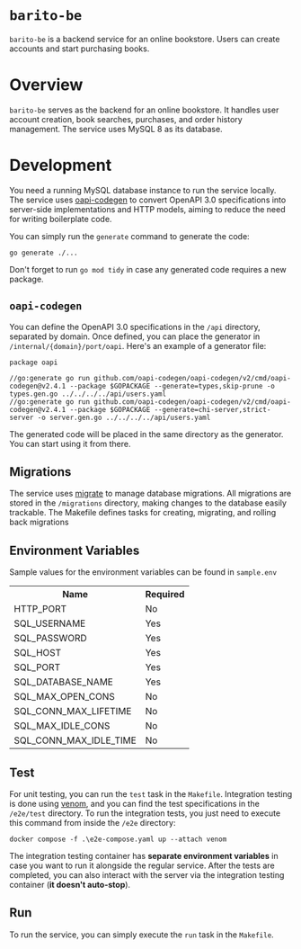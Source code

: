 # `barito-be`

`barito-be` is a backend service for an online bookstore. Users can create accounts and start purchasing books.
 
# Overview

`barito-be` serves as the backend for an online bookstore. It handles user account creation, book searches, purchases, and order history management. The service uses MySQL 8 as its database.

# Development

You need a running MySQL database instance to run the service locally. The service uses [oapi-codegen](https://github.com/oapi-codegen/oapi-codegen) to convert OpenAPI 3.0 specifications into server-side implementations and HTTP models, aiming to reduce the need for writing boilerplate code.

You can simply run the `generate` command to generate the code:

```
go generate ./...
```

Don't forget to run `go mod tidy` in case any generated code requires a new package.

## `oapi-codegen`

You can define the OpenAPI 3.0 specifications in the `/api` directory, separated by domain. Once defined, you can place the generator in `/internal/{domain}/port/oapi`. Here's an example of a generator file:

```
package oapi

//go:generate go run github.com/oapi-codegen/oapi-codegen/v2/cmd/oapi-codegen@v2.4.1 --package $GOPACKAGE --generate=types,skip-prune -o types.gen.go ../../../../api/users.yaml
//go:generate go run github.com/oapi-codegen/oapi-codegen/v2/cmd/oapi-codegen@v2.4.1 --package $GOPACKAGE --generate=chi-server,strict-server -o server.gen.go ../../../../api/users.yaml
```

The generated code will be placed in the same directory as the generator. You can start using it from there.

## Migrations

The service uses [migrate](https://github.com/golang-migrate/migrate) to manage database migrations. All migrations are stored in the `/migrations` directory, making changes to the database easily trackable. The Makefile defines tasks for creating, migrating, and rolling back migrations

## Environment Variables

Sample values for the environment variables can be found in `sample.env`

<table>

<tr>
<th>
Name
</th>
<th>
Required
</th>
</tr>

<tr>
<td>
HTTP_PORT
</td>
<td>
No
</td>
</tr>

<tr>
<td>
SQL_USERNAME
</td>
<td>
Yes
</td>
</tr>

<tr>
<td>
SQL_PASSWORD
</td>
<td>
Yes
</td>
</tr>

<tr>
<td>
SQL_HOST
</td>
<td>
Yes
</td>
</tr>

<tr>
<td>
SQL_PORT
</td>
<td>
Yes
</td>
</tr>

<tr>
<td>
SQL_DATABASE_NAME
</td>
<td>
Yes
</td>
</tr>

<tr>
<td>
SQL_MAX_OPEN_CONS
</td>
<td>
No
</td>
</tr>

<tr>
<td>
SQL_CONN_MAX_LIFETIME
</td>
<td>
No
</td>
</tr>

<tr>
<td>
SQL_MAX_IDLE_CONS
</td>
<td>
No
</td>
</tr>

<tr>
<td>
SQL_CONN_MAX_IDLE_TIME
</td>
<td>
No
</td>
</tr>

</table>

## Test

For unit testing, you can run the `test` task in the `Makefile`. Integration testing is done using [venom](https://github.com/ovh/venom), and you can find the test specifications in the `/e2e/test` directory. To run the integration tests, you just need to execute this command from inside the `/e2e` directory:

```
docker compose -f .\e2e-compose.yaml up --attach venom
```

The integration testing container has **separate environment variables** in case you want to run it alongside the regular service. After the tests are completed, you can also interact with the server via the integration testing container (**it doesn't auto-stop**).

## Run

To run the service, you can simply execute the `run` task in the `Makefile`.
